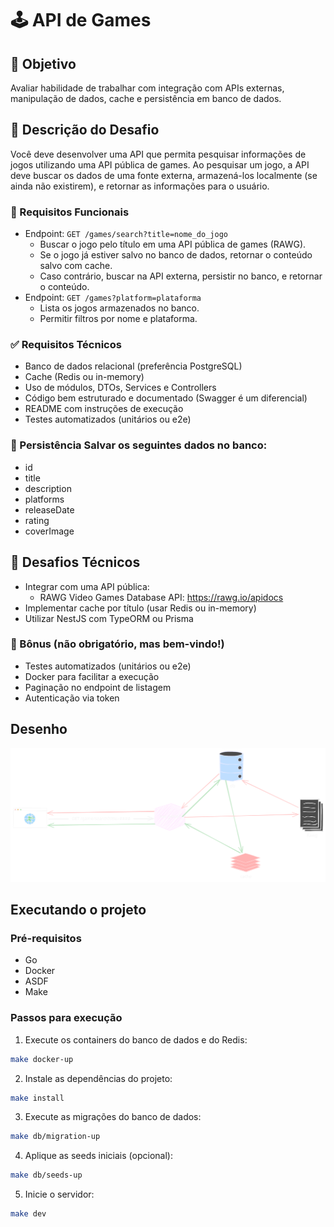 # 🕹️ API de Games

## 🎯 Objetivo
Avaliar habilidade de trabalhar com integração com APIs externas, manipulação de dados, cache e persistência em banco de dados.

## 📝 Descrição do Desafio
Você deve desenvolver uma API que permita pesquisar informações de jogos 
utilizando uma API pública de games. Ao pesquisar um jogo, a API deve 
buscar os dados de uma fonte externa, armazená-los localmente (se ainda 
não existirem), e retornar as informações para o usuário.

### 📌 Requisitos Funcionais
- Endpoint: `GET /games/search?title=nome_do_jogo`
    - Buscar o jogo pelo título em uma API pública de games (RAWG).
    - Se o jogo já estiver salvo no banco de dados, retornar o conteúdo salvo com cache.
    - Caso contrário, buscar na API externa, persistir no banco, e retornar o conteúdo.
- Endpoint: `GET /games?platform=plataforma`
    - Lista os jogos armazenados no banco.
    - Permitir filtros por nome e plataforma.

### ✅ Requisitos Técnicos
- Banco de dados relacional (preferência PostgreSQL)
- Cache (Redis ou in-memory)
- Uso de módulos, DTOs, Services e Controllers
- Código bem estruturado e documentado (Swagger é um diferencial)
- README com instruções de execução
- Testes automatizados (unitários ou e2e)

### 💾 Persistência Salvar os seguintes dados no banco:
- id
- title
- description
- platforms
- releaseDate
- rating
- coverImage

## 🧠 Desafios Técnicos
- Integrar com uma API pública:
    - RAWG Video Games Database API: https://rawg.io/apidocs
- Implementar cache por título (usar Redis ou in-memory)
- Utilizar NestJS com TypeORM ou Prisma

### 🚀 Bônus (não obrigatório, mas bem-vindo!)
- Testes automatizados (unitários ou e2e)
- Docker para facilitar a execução
- Paginação no endpoint de listagem
- Autenticação via token

## Desenho

![system design](/docs/sd.svg)

## Executando o projeto

### Pré-requisitos
- Go
- Docker
- ASDF
- Make

### Passos para execução
1. Execute os containers do banco de dados e do Redis:
```bash
make docker-up
```
2. Instale as dependências do projeto:
```bash
make install
```
3. Execute as migrações do banco de dados:
```bash
make db/migration-up
```
4. Aplique as seeds iniciais (opcional):
```bash
make db/seeds-up
```
5. Inicie o servidor:
```bash
make dev
```